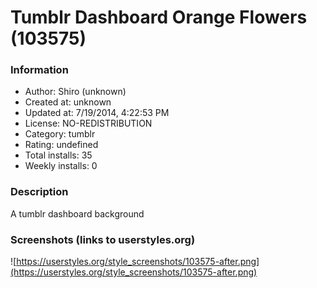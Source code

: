 # Tumblr Dashboard Orange Flowers (103575)

### Information
- Author: Shiro (unknown)
- Created at: unknown
- Updated at: 7/19/2014, 4:22:53 PM
- License: NO-REDISTRIBUTION
- Category: tumblr
- Rating: undefined
- Total installs: 35
- Weekly installs: 0


### Description
A tumblr dashboard background


### Screenshots (links to userstyles.org)
![https://userstyles.org/style_screenshots/103575-after.png](https://userstyles.org/style_screenshots/103575-after.png)


